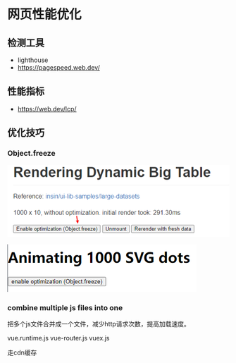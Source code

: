 # 网页性能优化

## 检测工具

* lighthouse
* https://pagespeed.web.dev/

## 性能指标

* https://web.dev/lcp/

## 优化技巧

### Object.freeze

![image-20240713150457449](assets/image-20240713150457449.png)

![image-20240713150650468](assets/image-20240713150650468.png)


### combine multiple js files into one

把多个js文件合并成一个文件，减少http请求次数，提高加载速度。

vue.runtime.js  vue-router.js vuex.js

走cdn缓存

